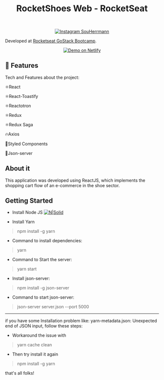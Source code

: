 <h1 align="center">
    RocketShoes Web - RocketSeat
</h1>

<br> 

<p align="center">
  <a href="https://www.instagram.com/souherrmann/" target="_blank">
    <img alt="Instagram SouHerrmann" src="https://i.ibb.co/5nQzRZm/follow-us-on-instagram-transparent-png-774802.png">
  </a>
</p>

Developed at [Rocketseat GoStack Bootcamp](https://www.rocketseat.com.br/bootcamp).

<p align="center">
  <a href="blank" target="_blank">
    <img alt="Demo on Netlify" src="https://res.cloudinary.com/lukemorales/image/upload/v1563043495/readme_logos/demo_on_netlify_bbuvjz.png">
  </a>
</p>

## :rocket: Features

Tech and Features about the project:

⚛React

⚛React-Toastify

⚛Reactotron

⚛Redux

⚛Redux Saga

🔥Axios

💅Styled Components

💖Json-server


## About it

This application was developed using ReactJS, which implements the shopping cart flow of an e-commerce in the shoe sector.


## Getting Started

- Install Node JS
[![N|Solid](https://i.dlpng.com/static/png/352461_thumb.png)](https://nodejs.org/en/download/)

- Install Yarn
> npm install -g yarn

- Command to install dependencies:
> yarn

- Command to Start the server:
> yarn start

- Install json-server:
> npm install -g json-server

- Command to start json-server:
> json-server server.json --port 5000

---

if you have some Installation problem like: yarn-metadata.json: Unexpected end of JSON input, follow these steps:

- Workaround the issue with
> yarn cache clean

- Then try install it again
> npm install -g yarn

that's all folks!
